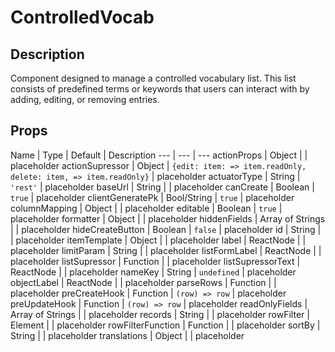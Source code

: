 # ControlledVocab

## Description

Component designed to manage a controlled vocabulary list. This list consists of predefined terms or keywords that users can interact with by adding, editing, or removing entries.

<!-- md2toc -l 2 readme.md -->
## Props

Name | Type | Default | Description
--- | --- | --- 
actionProps | Object | | placeholder
actionSupressor | Object | `{edit: item: => item.readOnly, delete: item, => item.readOnly}` | placeholder
actuatorType | String | `'rest'` | placeholder
baseUrl | String | | placeholder
canCreate | Boolean | `true` | placeholder
clientGeneratePk | Bool/String | `true` | placeholder
columnMapping | Object | | placeholder
editable | Boolean | `true` | placeholder
formatter | Object | | placeholder
hiddenFields | Array of Strings | | placeholder
hideCreateButton | Boolean | `false` | placeholder
id | String | | placeholder
itemTemplate | Object | | placeholder
label | ReactNode | | placeholder
limitParam | String | | placeholder
listFormLabel | ReactNode | | placeholder
listSupressor | Function | | placeholder
listSupressorText | ReactNode | | placeholder
nameKey | String | `undefined` | placeholder
objectLabel | ReactNode | | placeholder
parseRows | Function | | placeholder
preCreateHook | Function | `(row) => row` | placeholder
preUpdateHook | Function | `(row) => row` | placeholder
readOnlyFields | Array of Strings | | placeholder
records | String | | placeholder
rowFilter | Element | | placeholder
rowFilterFunction | Function | | placeholder
sortBy | String | | placeholder
translations | Object | | placeholder